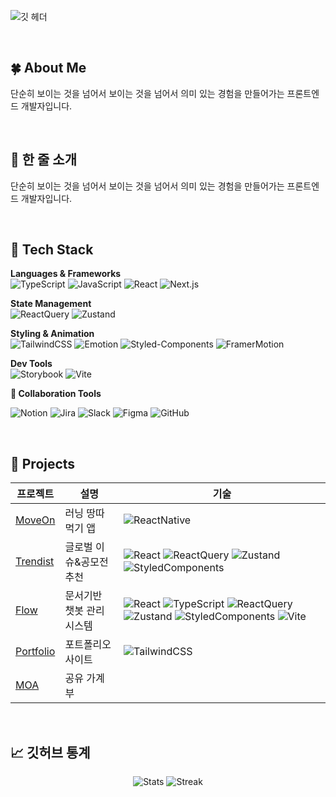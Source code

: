 ![깃 헤더](https://github.com/user-attachments/assets/fdf90549-706f-42b2-8f1b-565e790e9d24)

<br>


## 🍀 About Me
단순히 보이는 것을 넘어서 보이는 것을 넘어서  의미 있는 경험을 만들어가는 프론트엔드 개발자입니다.
</div>

<br>


## 🚀 한 줄 소개

단순히 보이는 것을 넘어서 보이는 것을 넘어서 의미 있는 경험을 만들어가는 프론트엔드 개발자입니다.

<br>

## 🧰 Tech Stack

**Languages & Frameworks**  
![TypeScript](https://img.shields.io/badge/TypeScript-3178C6?logo=typescript&logoColor=white&style=for-the-badge)
![JavaScript](https://img.shields.io/badge/JavaScript-F7DF1E?logo=javascript&logoColor=black&style=for-the-badge)
![React](https://img.shields.io/badge/React-61DAFB?logo=react&logoColor=black&style=for-the-badge)
![Next.js](https://img.shields.io/badge/Next.js-000000?logo=nextdotjs&logoColor=white&style=for-the-badge)

**State Management**  
![ReactQuery](https://img.shields.io/badge/ReactQuery-FF4154?logo=reactquery&logoColor=white&style=for-the-badge)
![Zustand](https://img.shields.io/badge/Zustand-000000?logo=react&logoColor=white&style=for-the-badge)

**Styling & Animation**  
![TailwindCSS](https://img.shields.io/badge/Tailwind_CSS-06B6D4?logo=tailwindcss&logoColor=white&style=for-the-badge)
![Emotion](https://img.shields.io/badge/Emotion-DB7093?logo=styledcomponents&logoColor=white&style=for-the-badge)
![Styled-Components](https://img.shields.io/badge/Styled_Components-DB7093?logo=styledcomponents&logoColor=white&style=for-the-badge)
![FramerMotion](https://img.shields.io/badge/Framer_Motion-0055FF?logo=framer&logoColor=white&style=for-the-badge)

**Dev Tools**  
![Storybook](https://img.shields.io/badge/Storybook-FF4785?logo=storybook&logoColor=white&style=for-the-badge)
![Vite](https://img.shields.io/badge/Vite-646CFF?logo=vite&logoColor=white&style=for-the-badge)

**🤝 Collaboration Tools**

![Notion](https://img.shields.io/badge/Notion-000000?logo=notion&logoColor=white&style=for-the-badge)
![Jira](https://img.shields.io/badge/Jira-0052CC?logo=jira&logoColor=white&style=for-the-badge)
![Slack](https://img.shields.io/badge/Slack-4A154B?logo=slack&logoColor=white&style=for-the-badge)
![Figma](https://img.shields.io/badge/Figma-F24E1E?logo=figma&logoColor=white&style=for-the-badge)
![GitHub](https://img.shields.io/badge/GitHub-181717?logo=github&logoColor=white&style=for-the-badge)

<br>

## 🧩 Projects

| 프로젝트                                                | 설명                       | 기술                                                                                                                                                                                                                                                                                        |
| --------------------------------------------------- | -------------------------- | ----------------------------------------------------------------------------------------------------------------------------------------------------------------------------------------------------------------------------------------------------------------------------------------- |
| [MoveOn](https://github.com/Moveon9/MoveOn)     | 러닝 땅따먹기 앱           | ![ReactNative](https://img.shields.io/badge/React_Native-61DAFB?logo=react&logoColor=black&style=for-the-badge)                                                                                                                                                                                               |
| [Trendist](https://github.com/HIGHFIVE-SW/HIGHFIVE-FE)     | 글로벌 이슈&공모전 추천        | ![React](https://img.shields.io/badge/React-61DAFB?logo=react&logoColor=black&style=for-the-badge) ![ReactQuery](https://img.shields.io/badge/ReactQuery-FF4154?logo=reactquery&logoColor=white&style=for-the-badge) ![Zustand](https://img.shields.io/badge/Zustand-000000?logo=react&logoColor=white&style=for-the-badge) ![StyledComponents](https://img.shields.io/badge/Styled_Components-DB7093?logo=styledcomponents&logoColor=white&style=for-the-badge) |
| [Flow](https://github.com/Lseojeong/Flow-FrontEnd)           | 문서기반 챗봇 관리시스템    | ![React](https://img.shields.io/badge/React-61DAFB?logo=react&logoColor=black&style=for-the-badge) ![TypeScript](https://img.shields.io/badge/TypeScript-3178C6?logo=typescript&logoColor=white&style=for-the-badge) ![ReactQuery](https://img.shields.io/badge/ReactQuery-FF4154?logo=reactquery&logoColor=white&style=for-the-badge) ![Zustand](https://img.shields.io/badge/Zustand-000000?logo=react&logoColor=white&style=for-the-badge) ![StyledComponents](https://img.shields.io/badge/Styled_Components-DB7093?logo=styledcomponents&logoColor=white&style=for-the-badge) ![Vite](https://img.shields.io/badge/Vite-646CFF?logo=vite&logoColor=white&style=for-the-badge) |
| [Portfolio](https://github.com/Lseojeong/portfolio)      | 포트폴리오 사이트           | ![TailwindCSS](https://img.shields.io/badge/Tailwind_CSS-06B6D4?logo=tailwindcss&logoColor=white&style=for-the-badge) 
| [MOA](https://github.com/ttokleaf/MOA-Frontend)      | 공유 가계부           |    

<br>

## 📈 깃허브 통계

<div align="center">

![Stats](https://github-readme-stats.vercel.app/api?username=Lseojeong&show_icons=true&theme=radical)
![Streak](https://streak-stats.demolab.com?user=Lseojeong&theme=radical&hide_border=true)

</div>

